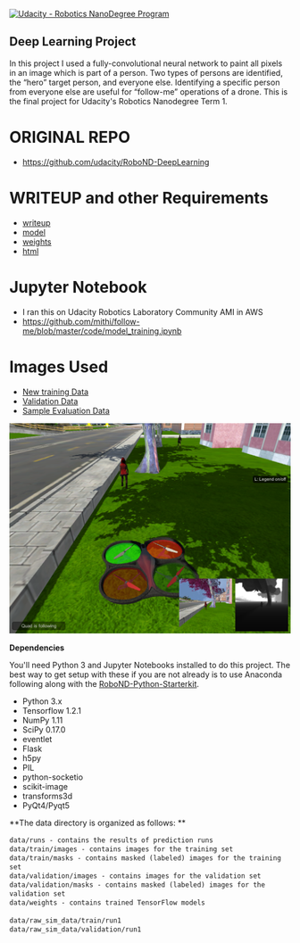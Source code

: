 [![Udacity - Robotics NanoDegree Program](https://s3-us-west-1.amazonaws.com/udacity-robotics/Extra+Images/RoboND_flag.png)](https://www.udacity.com/robotics)

## Deep Learning Project ##

In this project I used a fully-convolutional neural network to paint all pixels in an image which is part of a person. Two types of persons are identified, the “hero” target person, and everyone else. Identifying a specific person from everyone else are useful for “follow-me” operations of a drone. This is the final project for Udacity's Robotics Nanodegree Term 1. 

# ORIGINAL REPO
- https://github.com/udacity/RoboND-DeepLearning

# WRITEUP and other Requirements
- [writeup](./docs/WRITEUPV2.pdf)
- [model](./data/weights/config_model_weights.h5)
- [weights](./data/weights/model_weights.h5)
- [html](./docs/model_training.html)

# Jupyter Notebook 
- I ran this on Udacity Robotics Laboratory Community AMI in AWS 
- https://github.com/mithi/follow-me/blob/master/code/model_training.ipynb

# Images Used
- [New training Data](https://s3-us-west-1.amazonaws.com/udacity-robotics/Deep+Learning+Data/Lab/train.zip)
- [Validation Data](https://s3-us-west-1.amazonaws.com/udacity-robotics/Deep+Learning+Data/Lab/validation.zip)
- [Sample Evaluation Data](https://s3-us-west-1.amazonaws.com/udacity-robotics/Deep+Learning+Data/Project/sample_evaluation_data.zip)

[image_0]: ./docs/misc/sim_screenshot.png
![alt text][image_0] 

**Dependencies**

You'll need Python 3 and Jupyter Notebooks installed to do this project.  The best way to get setup with these if you are not already is to use Anaconda following along with the [RoboND-Python-Starterkit](https://github.com/udacity/RoboND-Python-StarterKit).

* Python 3.x
* Tensorflow 1.2.1
* NumPy 1.11
* SciPy 0.17.0
* eventlet 
* Flask
* h5py
* PIL
* python-socketio
* scikit-image
* transforms3d
* PyQt4/Pyqt5

**The data directory is organized as follows: **

```
data/runs - contains the results of prediction runs
data/train/images - contains images for the training set
data/train/masks - contains masked (labeled) images for the training set
data/validation/images - contains images for the validation set
data/validation/masks - contains masked (labeled) images for the validation set
data/weights - contains trained TensorFlow models

data/raw_sim_data/train/run1
data/raw_sim_data/validation/run1
```
